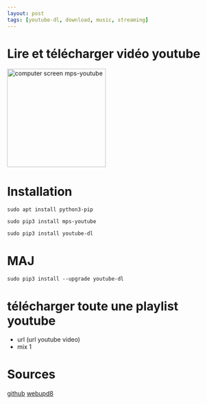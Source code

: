 ```yaml
---
layout: post
tags: [youtube-dl, download, music, streaming]
---
```

# Lire et télécharger vidéo youtube
<img src="https://avatars1.githubusercontent.com/u/12987682?v=3" height="230" alt="computer screen mps-youtube">

# Installation

```
sudo apt install python3-pip
```

```
sudo pip3 install mps-youtube
```
```
sudo pip3 install youtube-dl
```

# MAJ

```
sudo pip3 install --upgrade youtube-dl
```

# télécharger toute une playlist youtube

+ url (url youtube video)
+ mix 1

# Sources

[github](https://yt-dl.org/update)
[webupd8](http://www.webupd8.org/2015/02/command-line-youtube-player-mps-youtube.html)
